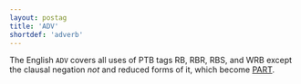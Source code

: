 ```yaml
---
layout: postag
title: 'ADV'
shortdef: 'adverb'
---
```


The English `ADV` covers all uses of PTB tags RB, RBR, RBS, and WRB except the clausal negation _not_ and reduced forms of it, which become [PART]().
<!-- Interlanguage links updated Út zář 29 18:40:43 CEST 2020 -->
